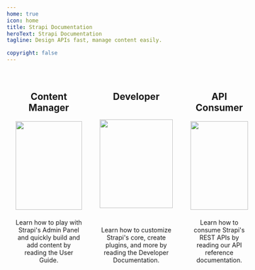 ```yaml
---
home: true
icon: home
title: Strapi Documentation
heroText: Strapi Documentation
tagline: Design APIs fast, manage content easily.

copyright: false
---
```


<div class="wrapper">
  <div class="card">
    <h2 class="role">Content Manager</h2>
    <img class="persona" src="/persona1.svg" />
    <div class="description">Learn how to play with Strapi's Admin Panel and quickly build and add content by reading the User Guide.</div>
    <a class="card-link" href="/user-guide/intro"></a>
  </div>

  <div class="card">
    <h2 class="role">Developer</h2>
    <img class="persona persona2" src="/persona2.svg" />
    <div class="description description2">Learn how to customize Strapi's core, create plugins, and more by reading the Developer Documentation.</div>
    <a class="card-link" href="/dev-docs/intro"></a>
  </div>

  <div class="card">
    <h2 class="role">API Consumer</h2>
    <img class="persona persona3" src="/persona3.svg" />
    <div class="description">Learn how to consume Strapi's REST APIs by reading our API reference documentation.</div>
    <a class="card-link" href="/dev-docs/api/rest-api"></a>
  </div>
</div>

<style>
.hero {
  background-color: #4945ff;
  padding: 2em 0;
  margin-left: -15%;
  margin-right: -15%;
  color: white;
  margin-bottom: 3em;
}
.hero-info > .description {
  color: white !important;
  font-family: var(--font-family) !important;
}
.hero .main-title {
}
.card-link {
  position: absolute;
  top: 0;
  bottom: 0;
  left: 0;
  right: 0;
  transition: all .4s ease-in-out;
  box-shadow: 0px 0px 0px rgba(0,0,0,0.2);
}
.card-link:hover {
  box-shadow: 0px 3px 15px rgba(0,0,0,0.2);
}
.card:hover h2 {
  color: #4945ff;
}
.card:hover .persona {
  transform: scale(1.05, 1.05)
}
.wrapper {
  display: flex;
  justify-content: space-between;
  width: 100%;
}
.card {
  position: relative;
  text-align: center;
  width: 300px;
  padding: 20px;
  display: flex;
  flex-direction: column;
  justify-content: space-between;
  align-items: center;
}
.persona {
  width: 150px;
  height: 200px;
  transition: all .2s ease-in-out
}
.persona2 {
  width: 165px;
}
.persona3 {
  width: 130px;
}
.description {
  padding-top: 20px
}
.description2 {
}

</style>
